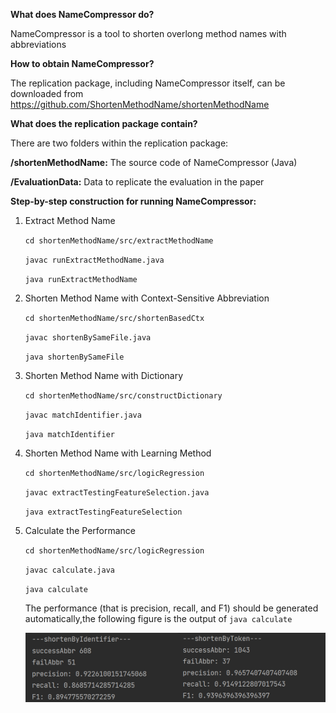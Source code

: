 **What does NameCompressor do?**

NameCompressor is a tool to shorten overlong method names with abbreviations

**How to obtain NameCompressor?**

The replication package, including NameCompressor itself, can be downloaded from https://github.com/ShortenMethodName/shortenMethodName

**What does the replication package contain?**

There are two folders within the replication package:

**/shortenMethodName:** The source code of NameCompressor (Java)

**/EvaluationData:** Data to replicate the evaluation in the paper


**Step-by-step construction for running NameCompressor:**

1. Extract Method Name

    `cd shortenMethodName/src/extractMethodName`
    
    `javac runExtractMethodName.java`
    
    `java runExtractMethodName`

2. Shorten Method Name with Context-Sensitive Abbreviation

    `cd shortenMethodName/src/shortenBasedCtx`
    
    `javac shortenBySameFile.java`
    
    `java shortenBySameFile`

3. Shorten Method Name with Dictionary

    `cd shortenMethodName/src/constructDictionary`
    
    `javac matchIdentifier.java`
    
    `java matchIdentifier`

4. Shorten Method Name with Learning Method
   
    `cd shortenMethodName/src/logicRegression`
    
    `javac extractTestingFeatureSelection.java`
    
    `java extractTestingFeatureSelection`

5. Calculate the Performance 

   `cd shortenMethodName/src/logicRegression`
   
   `javac calculate.java`
   
   `java calculate`

   The performance (that is precision, recall, and F1) should be generated automatically,the following figure is the output of `java calculate`
   
   ![avatar](/output.png)
